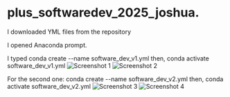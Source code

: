# plus_softwaredev_2025_joshua.
>
I downloaded YML files from the repository
>>
I opened Anaconda prompt.

>>
I typed  conda create --name software_dev_v1.yml
then, conda activate software_dev_v1.yml
![Screenshot 1](https://github.com/user-attachments/assets/97a2756d-e5b1-4a4f-9e5d-c7290792e822)
![Screenshot 2](https://github.com/user-attachments/assets/1a3b6238-ca0f-4609-8e7f-cde491bbf434)
>
>
 For the second one: conda create --name software_dev_v2.yml
then, conda activate software_dev_v2.yml
![Screenshot 3](https://github.com/user-attachments/assets/1f51cbf8-2b68-4ff5-9a17-2c2e6c80eb80)
![Screenshot 4](https://github.com/user-attachments/assets/72808c4e-3f4b-42bf-9d11-f5b00aabe0de)
